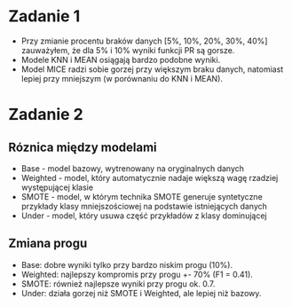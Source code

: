 # Zadanie 1

- Przy zmianie procentu braków danych [5%, 10%, 20%, 30%, 40%] zauważyłem, że dla 5% i 10% wyniki funkcji PR są gorsze.
- Modele KNN i MEAN osiągają bardzo podobne wyniki.
- Model MICE radzi sobie gorzej przy większym braku danych, natomiast lepiej przy mniejszym (w porównaniu do KNN i MEAN).

# Zadanie 2

## Róznica między modelami

- Base - model bazowy, wytrenowany na oryginalnych danych
- Weighted - model, który automatycznie nadaje większą wagę rzadziej występującej klasie
- SMOTE - model, w którym technika SMOTE generuje syntetyczne przykłady klasy mniejszościowej na podstawie istniejących danych
- Under - model, który usuwa część przykładów z klasy dominującej

## Zmiana progu

- Base: dobre wyniki tylko przy bardzo niskim progu (10%).
- Weighted: najlepszy kompromis przy progu +- 70% (F1 = 0.41).
- SMOTE: również najlepsze wyniki przy progu ok. 0.7.
- Under: działa gorzej niż SMOTE i Weighted, ale lepiej niż bazowy.